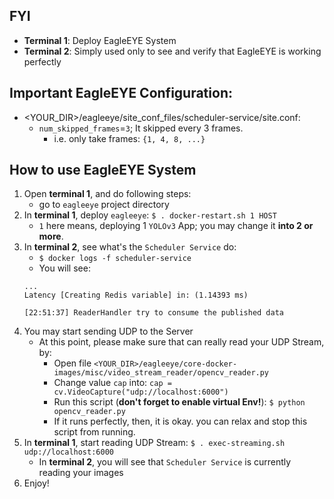 ## FYI
- **Terminal 1**: Deploy EagleEYE System
- **Terminal 2**: Simply used only to see and verify 
    that EagleEYE is working perfectly

## Important EagleEYE Configuration:
- <YOUR_DIR>/eagleeye/site_conf_files/scheduler-service/site.conf:
    - `num_skipped_frames`=`3`; It skipped every 3 frames. 
        - i.e. only take frames: `{1, 4, 8, ...}` 

## How to use EagleEYE System
1. Open **terminal 1**, and do following steps:
    - go to `eagleeye` project directory
2. In **terminal 1**, deploy `eagleeye`: 
    `$ . docker-restart.sh 1 HOST`
    - `1` here means, deploying 1 `YOLOv3` App;
        you may change it **into 2 or more**.
3. In **terminal 2**, see what's the `Scheduler Service` do:
    - `$ docker logs -f scheduler-service`
    - You will see:
   ```
   ...
   Latency [Creating Redis variable] in: (1.14393 ms)

   [22:51:37] ReaderHandler try to consume the published data 
   ```
4. You may start sending UDP to the Server
    - At this point, please make sure that can really read your UDP Stream, by:
        - Open file `<YOUR_DIR>/eagleeye/core-docker-images/misc/video_stream_reader/opencv_reader.py`
        - Change value `cap` into: `cap = cv.VideoCapture("udp://localhost:6000")`
        - Run this script (**don't forget to enable virtual Env!**):
            `$ python opencv_reader.py`
        - If it runs perfectly, then, it is okay. you can relax and stop this script from running.
5. In **terminal 1**, start reading UDP Stream:
    `$ . exec-streaming.sh udp://localhost:6000`
    - In **terminal 2**, you will see that `Scheduler Service` 
        is currently reading your images
6. Enjoy!
